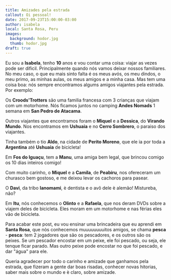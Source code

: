 ```yaml
---
title: Amizades pela estrada
callout: Oi pessoal!
date: 2017-09-23T15:00:00-03:00
author: isabela
local: Santa Rosa, Peru
images:
  background: hodor.jpg
  thumb: hodor.jpg
draft: true
---
```


Eu sou a **Isabela**, tenho **10** anos e vou contar uma coisa: viajar as vezes pode ser dificil. Principalmente quando nós vamos deixar nossos familiares. No meu caso, o que eu mais sinto falta é os meus avós, os meu dindos, o meu primo, as minhas aulas, os meus amigos e a minha casa. Mas tem uma coisa boa: nós sempre encontramos algums amigos viajantes pela estrada. Por exemplo:

Os **Croods'Trotters** são uma familia francesa com 3 crianças que viajam com um motorhome. Nós ficamos juntos no camping **Andes Nomads** 1 semana em **San Pedro de Atacama**.

Outros viajantes que encontramos foram o **Miquel** e a **Dessica**, do **Virando Mundo**. Nos encontramos em **Ushuaia** e no **Cerro Sombrero**, o paraiso dos viajantes.

Tinha também o tio **Aldo**, na cidade de **Perito Moreno**, que ele ia por toda a **Argentina** até **Ushuaia** de bicicleta!

Em **Fos do Iguaçu**, tem a **Manu**, uma amiga bem legal, que brincou comigo os 10 dias inteiros comigo!

Com muito carinho, o **Miquel** e a **Camila**, de **Peabiru**, nos ofereceram um churasco bem gostoso, e me deixou levar os cachoros para pasear.

O **Davi**, da tribo **Ianomami**, è dentista e o avô dele è alemão! Mistureba, não?

Em **Itu**, nós conhecemos o **Olinto** e a **Rafaela**, que nos deram DVDs sobre a viajem deles de bicicleta. Eles moram em um motorhome e nas férias eles vão de bicicleta.

Para acabar este post, eu vou ensinar uma brincadeira que eu aprendi em **Santa Rosa**, que nòs conhecemos muuuuuuuuitos amigos, se chama **pesca** - **pesca**: tem 2 jogadores que são os pescadores, e os outros são os peixes. Se um pescador encostar em um peixe, ele foi pescado, ou seja, ele tenque ficar parado. Mas outro peixe pode encostar no que foi pescado, e dar "água" para ele.

Queria agradecer por todo o carinho e amizade que ganhamos pela estrada, que fizeram a gente dar boas risadas, conhecer novas hitorias, saber mais sobre o mundo e è claro, sobre amizade.

